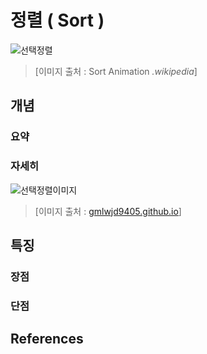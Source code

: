 # 정렬 ( Sort )

![선택정렬](../../../../imgs/)

> [이미지 출처 : Sort Animation *.wikipedia*]

## 개념
### 요약


### 자세히


![선택정렬이미지](../../../../imgs/)

> [이미지 출처 : [gmlwjd9405.github.io]()]

## 특징

### 장점

### 단점

## References
